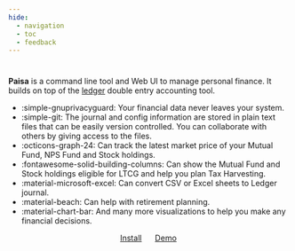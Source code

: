 ```yaml
---
hide:
  - navigation
  - toc
  - feedback
---
```


#

**Paisa** is a command line tool and Web UI to manage personal
finance. It builds on top of the [ledger](https://www.ledger-cli.org/) double entry accounting
tool.

- :simple-gnuprivacyguard: Your financial data never leaves your system.
- :simple-git: The journal and config information are stored in plain text files
  that can be easily version controlled. You can collaborate with
  others by giving access to the files.
- :octicons-graph-24: Can track the latest market price of your Mutual Fund, NPS Fund
  and Stock holdings.
- :fontawesome-solid-building-columns: Can show the Mutual Fund and Stock holdings eligible for LTCG and
  help you plan Tax Harvesting.
- :material-microsoft-excel: Can convert CSV or Excel sheets to Ledger journal.
- :material-beach: Can help with retirement planning.
- :material-chart-bar: And many more visualizations to help you make any financial
  decisions.

<p style="text-align: center; margin-top: 10px">
  <a class="md-button md-button--primary" style="margin-right: 20px;" href="/getting-started/installation/">Install</a>
  <a class="md-button md-button--primary" href="https://demo.paisa.fyi">Demo</a>
</p>

